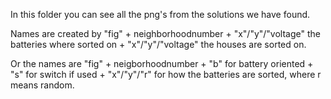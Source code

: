 In this folder you can see all the png's from the solutions we have found.

Names are created by "fig" + neighborhoodnumber + "x"/"y"/"voltage" the batteries where sorted on + "x"/"y"/"voltage" the houses are sorted on.

Or the names are "fig" + neigborhoodnumber + "b" for battery oriented + "s" for switch if used + "x"/"y"/"r" for how the batteries are sorted, where r means random.
